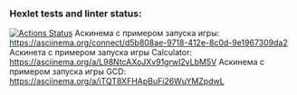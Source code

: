 ### Hexlet tests and linter status:
[![Actions Status](https://github.com/AdamKham/java-project-61/actions/workflows/hexlet-check.yml/badge.svg)](https://github.com/AdamKham/java-project-61/actions)
Аскинема с примером запуска игры: https://asciinema.org/connect/d5b808ae-9718-412e-8c0d-9e1967309da2
Аскинета с примером запуска игры Calculator: https://asciinema.org/a/L98NtcAXoJXv91grwI2vLbM5V
Аскинема с примером запуска игры GCD: https://asciinema.org/a/iTQT8XFHApBuFi26WuYMZpdwL

